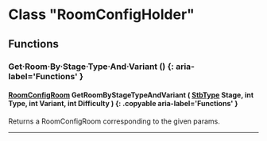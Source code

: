 # Class "RoomConfigHolder"

## Functions

### Get·Room·By·Stage·Type·And·Variant () {: aria-label='Functions' }
#### [RoomConfigRoom](https://wofsauge.github.io/IsaacDocs/rep/RoomConfig_Room.html) GetRoomByStageTypeAndVariant ( [StbType](enums/Enums.md) Stage, int Type, int Variant, int Difficulty ) {: .copyable aria-label='Functions' }
Returns a RoomConfigRoom corresponding to the given params.

___
